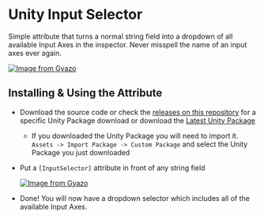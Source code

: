 # Unity Input Selector

Simple attribute that turns a normal string field into a dropdown of all available Input Axes in the inspector. Never misspell the name of an input axes ever again. 

[![Image from Gyazo](https://i.gyazo.com/fa594939c9c1687748b54fb7d3c8890e.gif)](https://gyazo.com/fa594939c9c1687748b54fb7d3c8890e)

## Installing & Using the Attribute

- Download the source code or check the [releases on this repository](https://github.com/WSWhitehouse/Unity-Input-Selector/releases) for a specific Unity Package download or download the [Latest Unity Package](https://github.com/WSWhitehouse/Unity-Input-Selector/releases/latest)
  - If you downloaded the Unity Package you will need to import it. `Assets -> Import Package -> Custom Package` and select the Unity Package you just downloaded
- Put a `[InputSelector]` attribute in front of any string field 

  [![Image from Gyazo](https://i.gyazo.com/d783ec4278658659b5861c38af29e7ee.png)](https://gyazo.com/d783ec4278658659b5861c38af29e7ee)
  
- Done! You will now have a dropdown selector which includes all of the available Input Axes.
